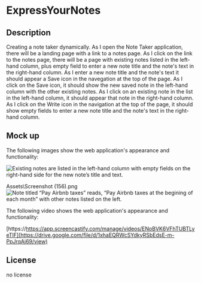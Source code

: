 # ExpressYourNotes

## Description

Creating a note taker dynamically. As I open the Note Taker application, there will be a landing page with a link to a notes page. As I click on the link to the notes page, there will be a page with existing notes listed in the left-hand column, plus empty field to enter a new note title and the note's text in the right-hand column. As I enter a new note title and the note's text it should appear a Save icon in the navegation at the top of the page. As I click on the Save icon, it should show the new saved note in the left-hand column with the other existing notes. As I click on an existing note in the list in the left-hand column, it should appear that note in the right-hand column. As I click on the Write icon in the navigation at the top of the page, it should show empty fields to enter a new note title and the note's text in the right-hand column.

## Mock up

The following images show the web application's appearance and functionality:


![Existing notes are listed in the left-hand column with empty fields on the right-hand side for the new note’s title and text.](Assets/Screenshot%156(156).png)

Assets\Screenshot (156).png
![Note titled “Pay Airbnb taxes” reads, “Pay Airbnb taxes at the begining of each month” with other notes listed on the left.](./assets/Screenshot%158(158).png)

The following video shows the web application's appearance and functionality:

[https://https://app.screencastify.com/manage/videos/ENoBVK6VFhTUBTLyeTlF](https://drive.google.com/file/d/1xhaEQRWcSYdkyRSbEdsE-m-PpJrqAj69/view)

## License
no license

